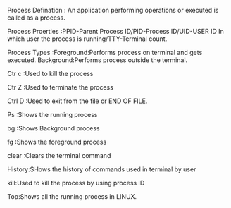 

Process Defination : An application performing operations or executed is called as a process.

Process Proerties :PPID-Parent Process ID/PID-Process ID/UID-USER ID In which user the process is running/TTY-Terminal count.

Process Types :Foreground:Performs process on terminal and gets executed.
Background:Performs process outside the terminal.

Ctr c :Used to kill the process

Ctr Z :Used to terminate the process

Ctrl D :Used to exit from the file or END OF  FILE.

Ps :Shows the running process

bg :Shows Background process

fg :Shows the foreground process

clear :Clears the terminal command

History:SHows the history of commands used in terminal by user

kill:Used to kill the process by using process ID

Top:Shows all the running process in LINUX.

